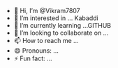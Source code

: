 - 👋 Hi, I’m @Vikram7807
- 👀 I’m interested in ... Kabaddi
- 🌱 I’m currently learning ...GITHUB
- 💞️ I’m looking to collaborate on ...
- 📫 How to reach me ...
- 😄 Pronouns: ...
- ⚡ Fun fact: ...

<!---
Vikram7807/Vikram7807 is a ✨ special ✨ repository because its `README.md` (this file) appears on your GitHub profile.
You can click the Preview link to take a look at your changes.
--->

